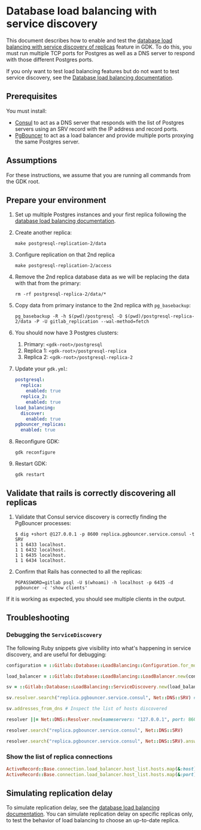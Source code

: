 # Database load balancing with service discovery

This document describes how to enable and test the [database load balancing with service discovery of replicas](https://docs.gitlab.com/ee/administration/postgresql/database_load_balancing.html#service-discovery) feature in GDK. To do this, you must run multiple TCP ports for Postgres as well as a DNS server to respond with those different Postgres ports.

If you only want to test load balancing features but do not want to test service discovery, see the [Database load balancing documentation](database_load_balancing_with_service_discovery.md).

## Prerequisites

You must install:

- [Consul](https://developer.hashicorp.com/consul/docs/install) to act as a DNS server that responds with the list of Postgres servers using an SRV record with the IP address and record ports.
- [PgBouncer](https://www.pgbouncer.org/install.html) to act as a load balancer and provide multiple ports proxying the same Postgres server.

## Assumptions

For these instructions, we assume that you are running all commands from the GDK root.

## Prepare your environment

1. Set up multiple Postgres instances and your first replica following the [database load balancing documentation](database_load_balancing_with_service_discovery.md).
1. Create another replica:

    ```shell
    make postgresql-replication-2/data
    ```

1. Configure replication on that 2nd replica

    ```shell
    make postgresql-replication-2/access
    ```

1. Remove the 2nd replica database data as we will be replacing the data with that from the primary:

    ```shell
    rm -rf postgresql-replica-2/data/*
    ```

1. Copy data from primary instance to the 2nd replica with `pg_basebackup`:

    ```shell
    pg_basebackup -R -h $(pwd)/postgresql -D $(pwd)/postgresql-replica-2/data -P -U gitlab_replication --wal-method=fetch
    ```

1. You should now have 3 Postgres clusters:

   1. Primary: `<gdk-root>/postgresql`
   1. Replica 1: `<gdk-root>/postgresql-replica`
   1. Replica 2: `<gdk-root>/postgresql-replica-2`

1. Update your `gdk.yml`:

   ```yaml
   postgresql:
     replica:
       enabled: true
     replica_2:
       enabled: true
   load_balancing:
     discover:
       enabled: true
   pgbouncer_replicas:
     enabled: true
   ```

1. Reconfigure GDK:

    ```shell
    gdk reconfigure
    ```

1. Restart GDK:

    ```shell
    gdk restart
    ```

## Validate that rails is correctly discovering all replicas

1. Validate that Consul service discovery is correctly finding the PgBouncer processes:

    ```shell
    $ dig +short @127.0.0.1 -p 8600 replica.pgbouncer.service.consul -t SRV
    1 1 6433 localhost.
    1 1 6432 localhost.
    1 1 6435 localhost.
    1 1 6434 localhost.
    ```

1. Confirm that Rails has connected to all the replicas:

   ```shell
   PGPASSWORD=gitlab psql -U $(whoami) -h localhost -p 6435 -d pgbouncer -c 'show clients'
   ```

If it is working as expected, you should see multiple clients in the output.

## Troubleshooting

### Debugging the `ServiceDiscovery`

The following Ruby snippets give visibility into what's happening in
service discovery, and are useful for debugging:

```ruby
configuration = ::Gitlab::Database::LoadBalancing::Configuration.for_model(::ActiveRecord::Base)

load_balancer = ::Gitlab::Database::LoadBalancing::LoadBalancer.new(configuration)

sv = ::Gitlab::Database::LoadBalancing::ServiceDiscovery.new(load_balancer, **configuration.service_discovery)

sv.resolver.search("replica.pgbouncer.service.consul", Net::DNS::SRV) # Inspect the DNS result

sv.addresses_from_dns # Inspect the list of hosts discovered
```

```ruby
resolver ||= Net::DNS::Resolver.new(nameservers: "127.0.0.1", port: 8600, use_tcp: true)

resolver.search("replica.pgbouncer.service.consul", Net::DNS::SRV)

resolver.search("replica.pgbouncer.service.consul", Net::DNS::SRV).answer.map { |r| { host: r.host, port: r.port } }
```

### Show the list of replica connections

```ruby
ActiveRecord::Base.connection.load_balancer.host_list.hosts.map(&:host)
ActiveRecord::Base.connection.load_balancer.host_list.hosts.map(&:port)
```

## Simulating replication delay

To simulate replication delay, see the [database load balancing documentation](database_load_balancing_with_service_discovery.md#simulating-replication-delay). You can simulate replication delay on specific replicas only, to test the behavior of load balancing to choose an up-to-date replica.
